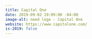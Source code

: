 ```yaml
---
title: Capital One
date: 2019-09-02 19:09:00 -04:00
image-alt: need logo - Capital One
website: https://www.capitalone.com/
is-2019: false
---
```


